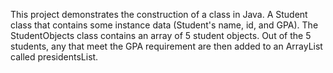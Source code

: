 This project demonstrates the construction of a class in Java. A Student class that contains some instance data (Student's name, id, and GPA). The StudentObjects class contains an array of 5 student objects. Out of the 5 students, any that meet the GPA requirement are then added to an ArrayList called presidentsList.
